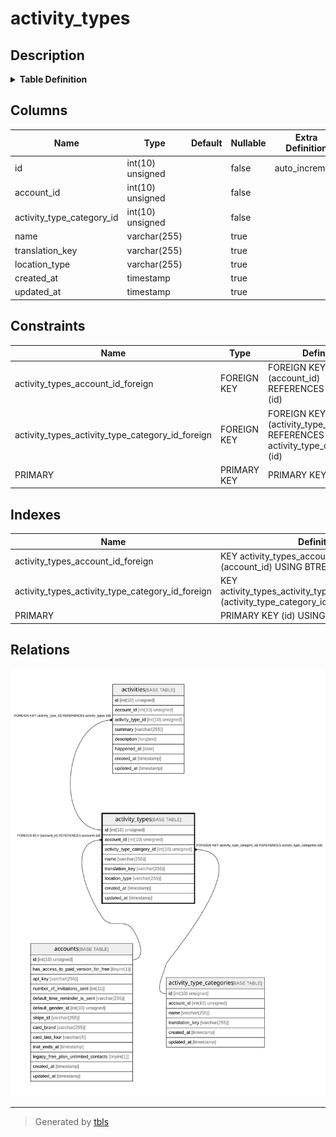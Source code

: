 # activity_types

## Description

<details>
<summary><strong>Table Definition</strong></summary>

```sql
CREATE TABLE `activity_types` (
  `id` int(10) unsigned NOT NULL AUTO_INCREMENT,
  `account_id` int(10) unsigned NOT NULL,
  `activity_type_category_id` int(10) unsigned NOT NULL,
  `name` varchar(255) COLLATE utf8mb4_unicode_ci DEFAULT NULL,
  `translation_key` varchar(255) COLLATE utf8mb4_unicode_ci DEFAULT NULL,
  `location_type` varchar(255) COLLATE utf8mb4_unicode_ci DEFAULT NULL,
  `created_at` timestamp NULL DEFAULT NULL,
  `updated_at` timestamp NULL DEFAULT NULL,
  PRIMARY KEY (`id`),
  KEY `activity_types_account_id_foreign` (`account_id`),
  KEY `activity_types_activity_type_category_id_foreign` (`activity_type_category_id`),
  CONSTRAINT `activity_types_account_id_foreign` FOREIGN KEY (`account_id`) REFERENCES `accounts` (`id`) ON DELETE CASCADE,
  CONSTRAINT `activity_types_activity_type_category_id_foreign` FOREIGN KEY (`activity_type_category_id`) REFERENCES `activity_type_categories` (`id`) ON DELETE CASCADE
) ENGINE=InnoDB DEFAULT CHARSET=utf8mb4 COLLATE=utf8mb4_unicode_ci
```

</details>

## Columns

| Name | Type | Default | Nullable | Extra Definition | Children | Parents | Comment |
| ---- | ---- | ------- | -------- | --------------- | -------- | ------- | ------- |
| id | int(10) unsigned |  | false | auto_increment | [activities](activities.md) |  |  |
| account_id | int(10) unsigned |  | false |  |  | [accounts](accounts.md) |  |
| activity_type_category_id | int(10) unsigned |  | false |  |  | [activity_type_categories](activity_type_categories.md) |  |
| name | varchar(255) |  | true |  |  |  |  |
| translation_key | varchar(255) |  | true |  |  |  |  |
| location_type | varchar(255) |  | true |  |  |  |  |
| created_at | timestamp |  | true |  |  |  |  |
| updated_at | timestamp |  | true |  |  |  |  |

## Constraints

| Name | Type | Definition |
| ---- | ---- | ---------- |
| activity_types_account_id_foreign | FOREIGN KEY | FOREIGN KEY (account_id) REFERENCES accounts (id) |
| activity_types_activity_type_category_id_foreign | FOREIGN KEY | FOREIGN KEY (activity_type_category_id) REFERENCES activity_type_categories (id) |
| PRIMARY | PRIMARY KEY | PRIMARY KEY (id) |

## Indexes

| Name | Definition |
| ---- | ---------- |
| activity_types_account_id_foreign | KEY activity_types_account_id_foreign (account_id) USING BTREE |
| activity_types_activity_type_category_id_foreign | KEY activity_types_activity_type_category_id_foreign (activity_type_category_id) USING BTREE |
| PRIMARY | PRIMARY KEY (id) USING BTREE |

## Relations

![er](activity_types.svg)

---

> Generated by [tbls](https://github.com/k1LoW/tbls)
